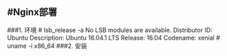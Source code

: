 #Nginx部署
---
###1. 环境
	# lsb_release -a
	No LSB modules are available.
	Distributor ID: Ubuntu
	Description:    Ubuntu 16.04.1 LTS
	Release:        16.04
	Codename:       xenial 
	# uname -i
	x86_64
###2. 安装